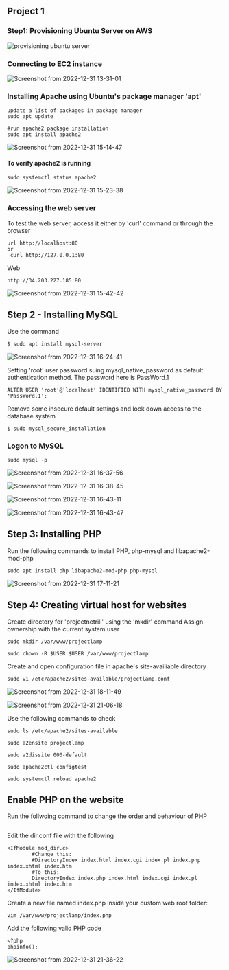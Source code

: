 ## Project 1

### Step1: Provisioning Ubuntu Server on AWS

![provisioning ubuntu server](https://user-images.githubusercontent.com/66005935/210137117-c4c3ce07-7836-47d9-a871-cfda5a6d69c2.png)

### Connecting to EC2 instance

![Screenshot from 2022-12-31 13-31-01](https://user-images.githubusercontent.com/66005935/210137145-c8bbb67b-0081-42fd-a87a-bfbdcbc9b34d.png)

### Installing Apache using Ubuntu's package manager 'apt'

~~~
update a list of packages in package manager
sudo apt update

#run apache2 package installation
sudo apt install apache2
~~~


![Screenshot from 2022-12-31 15-14-47](https://user-images.githubusercontent.com/66005935/210139884-a941014d-b655-452d-8c91-1873c998b114.png)


#### To verify apache2 is running 

~~~
sudo systemctl status apache2
~~~


![Screenshot from 2022-12-31 15-23-38](https://user-images.githubusercontent.com/66005935/210139949-d87351c0-8c03-4a54-b3e0-82368b1c8ecf.png)

### Accessing the web server

To test the web server, access it either by 'curl' command or through the browser


~~~
url http://localhost:80
or
 curl http://127.0.0.1:80
~~~


Web
~~~
http://34.203.227.185:80
~~~


![Screenshot from 2022-12-31 15-42-42](https://user-images.githubusercontent.com/66005935/210140532-18b425d7-c916-4f20-80e8-3723a54d7450.png)

## Step 2 - Installing MySQL
Use the command

~~~
$ sudo apt install mysql-server
~~~


![Screenshot from 2022-12-31 16-24-41](https://user-images.githubusercontent.com/66005935/210142639-a0e569b5-2490-444a-ac1f-c46104a956ae.png)

Setting 'root' user password suing mysql_native_password as default authentication method. The password here is PassWord.1


~~~
ALTER USER 'root'@'localhost' IDENTIFIED WITH mysql_native_password BY 'PassWord.1';
~~~


Remove some insecure default settings and lock down access to the database system

~~~
$ sudo mysql_secure_installation
~~~


### Logon to MySQL

~~~
sudo mysql -p
~~~


![Screenshot from 2022-12-31 16-37-56](https://user-images.githubusercontent.com/66005935/210148573-998d0c96-1aba-4ea9-9f89-dfe18455d965.png)

![Screenshot from 2022-12-31 16-38-45](https://user-images.githubusercontent.com/66005935/210148629-f1fa7373-27dd-463f-9de5-8e195fdbd882.png)



![Screenshot from 2022-12-31 16-43-11](https://user-images.githubusercontent.com/66005935/210148821-4cd13d5e-5489-4ec2-b9d7-16cabe5e1c4c.png)


![Screenshot from 2022-12-31 16-43-47](https://user-images.githubusercontent.com/66005935/210148815-26a6184a-822e-49ef-9ee4-b0e86e19e081.png)



## Step 3: Installing PHP

Run the following commands to install PHP, php-mysql and libapache2-mod-php


~~~
sudo apt install php libapache2-mod-php php-mysql
~~~


![Screenshot from 2022-12-31 17-11-21](https://user-images.githubusercontent.com/66005935/210149317-f1fcbbf2-7983-462a-ab93-27b7a17eddc2.png)


## Step 4: Creating virtual host for websites

Create directory for 'projectnetrill' using the 'mkdir' command
Assign ownership with the current system user


~~~
sudo mkdir /var/www/projectlamp

sudo chown -R $USER:$USER /var/www/projectlamp
~~~


Create and open configuration file in apache's site-availiable directory

~~~
sudo vi /etc/apache2/sites-available/projectlamp.conf
~~~


![Screenshot from 2022-12-31 18-11-49](https://user-images.githubusercontent.com/66005935/210150890-d35f7fe2-dbea-4a59-abe9-eb6156c0313d.png)


![Screenshot from 2022-12-31 21-06-18](https://user-images.githubusercontent.com/66005935/210154681-344eeafd-696e-49be-aa99-556480b5623c.png)

Use the following commands to check

~~~
sudo ls /etc/apache2/sites-available

sudo a2ensite projectlamp

sudo a2dissite 000-default

sudo apache2ctl configtest

sudo systemctl reload apache2
~~~



## Enable PHP on the website

Run the follwoing command to change the order and behaviour of PHP

~~~sudo vim /etc/apache2/mods-enabled/dir.conf
~~~

Edit the dir.conf file with the following


~~~
<IfModule mod_dir.c>
        #Change this:
        #DirectoryIndex index.html index.cgi index.pl index.php index.xhtml index.htm
        #To this:
        DirectoryIndex index.php index.html index.cgi index.pl index.xhtml index.htm
</IfModule>
~~~


Create a new file named index.php inside your custom web root folder:
~~~
vim /var/www/projectlamp/index.php

~~~


Add the following valid PHP code


~~~
<?php
phpinfo();

~~~




![Screenshot from 2022-12-31 21-36-22](https://user-images.githubusercontent.com/66005935/210155279-3d816e13-05f6-4a3c-b827-65cd70fd56a6.png)







